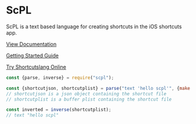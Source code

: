 # ScPL

ScPL is a text based language for creating shortcuts in the iOS shortcuts app.

[View Documentation](https://pfgithub.github.io/shortcutslang/)

[Getting Started Guide](https://pfgithub.github.io/shortcutslang/gettingstarted.html)

[Try Shortcutslang Online](https://editor.scpl.dev)

```javascript
const {parse, inverse} = require("scpl");

const {shortcutjson, shortcutplist} = parse("text 'hello scpl'", {make: ["shortcutjson", "shortcutplist"]});
// shortcutjson is a json object containing the shortcut file
// shortcutplist is a buffer plist containing the shortcut file

const inverted = inverse(shortcutplist);
// text "hello scpl"
```